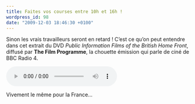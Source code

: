 ```yaml
---
title: Faites vos courses entre 10h et 16h !
wordpress_id: 98
date: "2009-12-03 18:46:30 +0100"
---
```


Sinon les vrais travailleurs seront en retard ! C’est ce qu’on peut entendre
dans cet extrait du DVD _Public Information Films of the British Home Front_,
diffusé par **The Film Programme**, la chouette émission qui parle de ciné de
BBC Radio 4.

<audio controls>
  <source src="/assets/audio/british-warning.mp3" type="audio/mpeg">
  Your browser does not support the audio element.
</audio>

Vivement le même pour la France…
